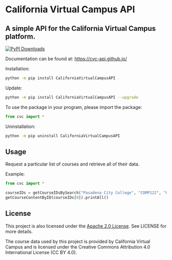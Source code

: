 # California Virtual Campus API
A simple API for the California Virtual Campus platform.
---
[![PyPI Downloads](https://static.pepy.tech/badge/californiavirtualcampusapi)](https://pepy.tech/projects/californiavirtualcampusapi)

Documentation can be found at:
https://cvc-api.github.io/

Installation:
```bash
python -m pip install CaliforniaVirtualCampusAPI 
```

Update:
```bash
python -m pip install CaliforniaVirtualCampusAPI --upgrade
```

To use the package in your program, please import the package:
```python
from cvc import *
```

Uninstallation:
```bash
python -m pip uninstall CaliforniaVirtualCampusAPI 
```

## Usage
Request a particular list of courses and retrieve all of their data.

Example:
```python
from cvc import *

courseIDs = getCourseIDsBySearch("Pasadena City College", "COMP122", "CS2", "FUNDAMENTALS OF COMPUTER SCIENCE I")
getCourseContentByID(courseIDs[0]).printAll()
```

## License
This project is also licensed under the [Apache 2.0 License](http://www.apache.org/licenses/LICENSE-2.0). See LICENSE for more details.

The course data used by this project is provided by California Virtual Campus and is licensed under the Creative Commons Attribution 4.0 International License (CC BY 4.0).